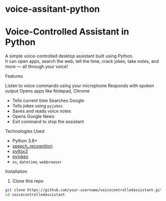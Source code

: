 # voice-assitant-python
# Voice-Controlled Assistant in Python

A simple voice-controlled desktop assistant built using Python.  
It can open apps, search the web, tell the time, crack jokes, take notes, and more — all through your voice!

 Features

 Listen to voice commands using your microphone
Responds with spoken output
 Opens apps like Notepad, Chrome
- Tells current time
   Searches Google
-  Tells jokes using `pyjokes`
-  Saves and reads voice notes
- Opens Google News
-  Exit command to stop the assistant

 Technologies Used

- Python 3.8+
- [speech_recognition](https://pypi.org/project/SpeechRecognition/)
- [pyttsx3](https://pypi.org/project/pyttsx3/)
- [pyjokes](https://pypi.org/project/pyjokes/)
- `os`, `datetime`, `webbrowser`

Installation

 1. Clone this repo

```bash
git clone https://github.com/your-username/voicecontrolledassistant.git
cd voicecontrolledassistant
